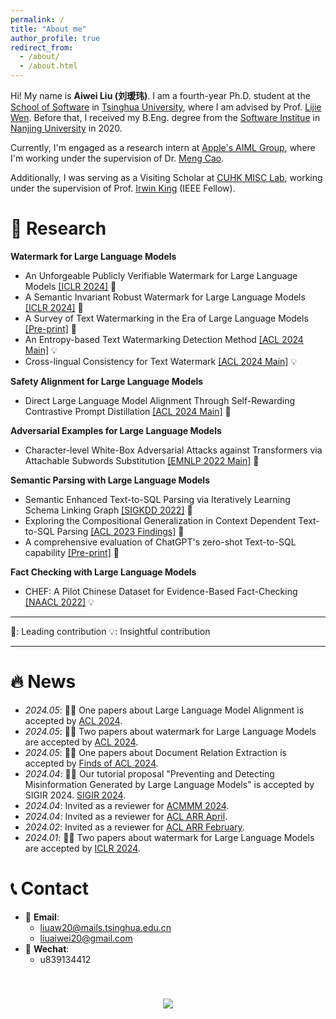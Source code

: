 ```yaml
---
permalink: /
title: "About me"
author_profile: true
redirect_from: 
  - /about/
  - /about.html
---
```


<span class='anchor' id='about-me'></span>

Hi! My name is **Aiwei Liu (刘瑷玮)**. I am a fourth-year Ph.D. student at the [School of Software](https://www.thss.tsinghua.edu.cn/) in [Tsinghua University](https://www.tsinghua.edu.cn/), where I am advised by Prof. [Lijie Wen](https://www.thss.tsinghua.edu.cn/faculty/wenlijie.htm). Before that, I received my B.Eng. degree from the [Software Institue](https://software.nju.edu.cn/) in [Nanjing University](https://www.nju.edu.cn/) in 2020.

Currently, I'm engaged as a research intern at [Apple's AIML Group](https://machinelearning.apple.com/), where I'm working under the supervision of Dr. [Meng Cao](https://openreview.net/profile?id=~Meng_Cao2).

Additionally, I was serving as a Visiting Scholar at [CUHK MISC Lab](https://misc-lab.cse.cuhk.edu.hk/people/), working under the supervision of Prof. [Irwin King](https://www.cse.cuhk.edu.hk/irwin.king/home) (IEEE Fellow).

# 🔬 Research

**Watermark for Large Language Models**

*  An Unforgeable Publicly Verifiable Watermark for Large Language Models [[ICLR 2024]](https://arxiv.org/pdf/2307.16230.pdf) 🏅
*  A Semantic Invariant Robust Watermark for Large Language Models [[ICLR 2024]](https://arxiv.org/pdf/2310.06356.pdf) 🏅
*  A Survey of Text Watermarking in the Era of Large Language Models [[Pre-print]](https://arxiv.org/pdf/2312.07913.pdf) 🏅
* An Entropy-based Text Watermarking Detection Method [[ACL 2024 Main]](https://arxiv.org/pdf/2403.13485.pdf) 💡 
* Cross-lingual Consistency for Text Watermark [[ACL 2024 Main]](https://arxiv.org/pdf/2402.14007.pdf) 💡



**Safety Alignment for Large Language Models**

* Direct Large Language Model Alignment Through Self-Rewarding Contrastive Prompt Distillation [[ACL 2024 Main]](https://arxiv.org/pdf/2402.11907.pdf) 🏅 

**Adversarial Examples for Large Language Models**

* Character-level White-Box Adversarial Attacks against Transformers via Attachable Subwords Substitution [[EMNLP 2022 Main]](https://aclanthology.org/2022.emnlp-main.522) 🏅 

**Semantic Parsing with Large Language Models**

* Semantic Enhanced Text-to-SQL Parsing via Iteratively Learning Schema Linking Graph [[SIGKDD 2022]](https://dl.acm.org/doi/pdf/10.1145/3534678.3539294) 🏅 
* Exploring the Compositional Generalization in Context Dependent Text-to-SQL Parsing [[ACL 2023 Findings]](https://aclanthology.org/2023.findings-acl.43.pdf) 🏅 
* A comprehensive evaluation of ChatGPT's zero-shot Text-to-SQL capability [[Pre-print]](https://arxiv.org/abs/2303.13547) 🏅 

**Fact Checking with Large Language Models**

* CHEF: A Pilot Chinese Dataset for Evidence-Based Fact-Checking [[NAACL 2022]](https://arxiv.org/abs/2206.11863) 💡 

<!-- **Information Extraction**

* GDA: Generative Data Augmentation Techniques for Relation Extraction Tasks [[ACL 2023 Findings]](https://arxiv.org/abs/2305.16663) 🏅 
* RAPL: A Relation-Aware Prototype Learning Approach for Few-Shot Document-Level Relation Extraction [[EMNLP 2023]](https://aclanthology.org/2023.emnlp-main.316.pdf) 💡 
* Reading Broadly to Open Your Mind Improving Open Relation Extraction With Search Documents Under Self-Supervisions [[TKDE]](https://ieeexplore.ieee.org/abstract/document/10255305) 💡
* Entity-to-Text based Data Augmentation with Semantic Coherence and Entity Preserving for various NER Tasks [[ACL 2023 Findings]](https://aclanthology.org/2023.findings-acl.578.pdf) 💡
* Guassian Prior Reinforcement Learning for Nested Named Entity Recognition [[ICASSP 2023]](https://ieeexplore.ieee.org/abstract/document/10097163/) 💡 -->


---

🏅: Leading contribution
💡: Insightful contribution

---
  

# 🔥 News
- *2024.05*: 🎉🎉 One papers about Large Language Model Alignment is accepted by [ACL 2024](https://2024.aclweb.org/).
- *2024.05*: 🎉🎉 Two papers about watermark for Large Language Models are accepted by [ACL 2024](https://2024.aclweb.org/).
- *2024.05*: 🎉🎉 One papers about Document Relation Extraction is accepted by [Finds of ACL 2024](https://2024.aclweb.org/).
- *2024.04*: 🎉🎉 Our tutorial proposal "Preventing and Detecting Misinformation Generated by Large Language Models" is accepted by SIGIR 2024. [SIGIR 2024](https://sigir-2024.github.io/).
- *2024.04*: Invited as a reviewer for [ACMMM 2024](https://2024.acmmm.org/).
- *2024.04*: Invited as a reviewer for [ACL ARR April](https://openreview.net/group?id=aclweb.org/ACL/ARR/2024/April).
- *2024.02*: Invited as a reviewer for [ACL ARR February](https://openreview.net/group?id=aclweb.org/ACL/ARR/2024/February).
- *2024.01*: 🎉🎉 Two papers about watermark for Large Language Models are accepted by [ICLR 2024](https://iclr.cc/).

# 📞 Contact

- 📧 **Email**:
  -  liuaw20@mails.tsinghua.edu.cn
  -  liuaiwei20@gmail.com
- 💬 **Wechat**:
  - u839134412


<p align="center" style="padding-top: 40px;"> <a  href="https://clustrmaps.com/site/1bz29"  title="Visit tracker"><img src="//www.clustrmaps.com/map_v2.png?d=DX15I5ozLq5Q-wR0ekcNB17qazZ99Mm2sOgYD9FXvrM&cl=ffffff&w=300" /></a> </p>

<p align="center" style="padding-top: 100px;"> 
</p>